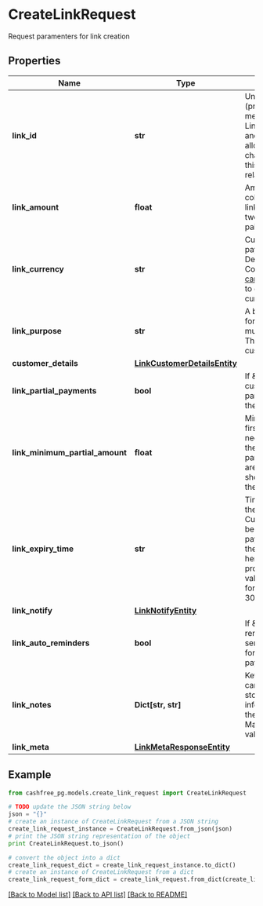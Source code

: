 # CreateLinkRequest

Request paramenters for link creation

## Properties
Name | Type | Description | Notes
------------ | ------------- | ------------- | -------------
**link_id** | **str** | Unique Identifier (provided by merchant) for the Link. Alphanumeric and only - and _ allowed (50 character limit). Use this for other link-related APIs. | 
**link_amount** | **float** | Amount to be collected using this link. Provide upto two decimals for paise. | 
**link_currency** | **str** | Currency for the payment link. Default is INR. Contact care@cashfree.com to enable new currencies. | 
**link_purpose** | **str** | A brief description for which payment must be collected. This is shown to the customer. | 
**customer_details** | [**LinkCustomerDetailsEntity**](LinkCustomerDetailsEntity.md) |  | 
**link_partial_payments** | **bool** | If \&quot;true\&quot;, customer can make partial payments for the link. | [optional] 
**link_minimum_partial_amount** | **float** | Minimum amount in first installment that needs to be paid by the customer if partial payments are enabled. This should be less than the link_amount. | [optional] 
**link_expiry_time** | **str** | Time after which the link expires. Customers will not be able to make the payment beyond the time specified here. You can provide them in a valid ISO 8601 time format. Default is 30 days. | [optional] 
**link_notify** | [**LinkNotifyEntity**](LinkNotifyEntity.md) |  | [optional] 
**link_auto_reminders** | **bool** | If \&quot;true\&quot;, reminders will be sent to customers for collecting payments. | [optional] 
**link_notes** | **Dict[str, str]** | Key-value pair that can be used to store additional information about the entity. Maximum 5 key-value pairs | [optional] 
**link_meta** | [**LinkMetaResponseEntity**](LinkMetaResponseEntity.md) |  | [optional] 

## Example

```python
from cashfree_pg.models.create_link_request import CreateLinkRequest

# TODO update the JSON string below
json = "{}"
# create an instance of CreateLinkRequest from a JSON string
create_link_request_instance = CreateLinkRequest.from_json(json)
# print the JSON string representation of the object
print CreateLinkRequest.to_json()

# convert the object into a dict
create_link_request_dict = create_link_request_instance.to_dict()
# create an instance of CreateLinkRequest from a dict
create_link_request_form_dict = create_link_request.from_dict(create_link_request_dict)
```
[[Back to Model list]](../README.md#documentation-for-models) [[Back to API list]](../README.md#documentation-for-api-endpoints) [[Back to README]](../README.md)


